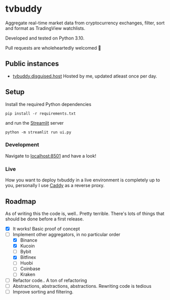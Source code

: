 # tvbuddy
Aggregate real-time market data from cryptocurrency exchanges, filter, sort and format as TradingView watchlists.

Developed and tested on Python 3.10.

Pull requests are wholeheartedly welcomed 💚

## Public instances
* [tvbuddy.disguised.host](https://tvbuddy.disguised.host/)
  Hosted by me, updated atleast once per day.

## Setup
Install the required Python dependencies

`pip install -r requirements.txt`

and run the [Streamlit](https://github.com/streamlit/streamlit) server

`python -m streamlit run ui.py`

### Development
Navigate to [localhost:8501](http://localhost:8501) and have a look!

### Live
How you want to deploy tvbuddy in a live environment is completely up to you,
personally I use [Caddy](https://caddyserver.com/) as a reverse proxy.

## Roadmap

As of writing this the code is, well.. Pretty terrible. There's lots of things that
should be done before a first release.

- [x] It works! Basic proof of concept
- [ ] Implement other aggregators, in no particular order
  - [x] Binance
  - [x] Kucoin
  - [ ] Bybit
  - [x] Bitfinex
  - [ ] Huobi
  - [ ] Coinbase
  - [ ] Kraken
- [ ] Refactor code.. A ton of refactoring
- [ ] Abstractions, abstractions, abstractions. Rewriting code is tedious
- [ ] Improve sorting and filtering.
